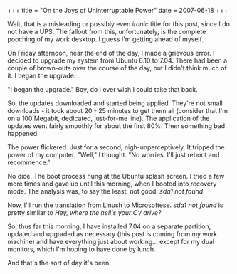 +++
title = "On the Joys of Uninterruptable Power"
date = 2007-06-18
+++

Wait, that is a misleading or possibly even _ironic_ title for this post, since I do not have a UPS. The fallout from this, unfortunately, is the complete pooching of my work desktop. I guess I'm getting ahead of myself.

On Friday afternoon, near the end of the day, I made a grievous error. I decided to upgrade my system from Ubuntu 6.10 to 7.04. There had been a couple of brown-outs over the course of the day, but I didn't think much of it. I began the upgrade.

"I began the upgrade." Boy, do I ever wish I could take that back.

So, the updates downloaded and started being applied. They're not small downloads - it took about 20 - 25 minutes to get them all (consider that I'm on a 100 Megabit, dedicated, just-for-me line). The application of the updates went fairly smoothly for about the first 80%. Then something bad happened.

The power flickered. Just for a second, nigh-unperceptively. It tripped the power of my computer. "Well," I thought. "No worries. I'll just reboot and recommence."

No dice. The boot process hung at the Ubuntu splash screen. I tried a few more times and gave up until this morning, when I booted into recovery mode. The analysis was, to say the least, not good: _sda1 not found_.

Now, I'll run the translation from Linush to Microsoftese. _sda1 not found_ is pretty similar to _Hey, where the hell's your C:/ drive?_

So, thus far this morning, I have installed 7.04 on a separate partition, updated and upgraded as necessary (this post is coming from my work machine) and have everything just about working... except for my dual monitors, which I'm hoping to have done by lunch.

And that's the sort of day it's been.
